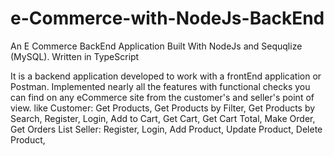 # e-Commerce-with-NodeJs-BackEnd
An E Commerce BackEnd Application Built With NodeJs and Sequqlize (MySQL). Written in TypeScript

It is a backend application developed to work with a frontEnd application or Postman. Implemented nearly all the features with functional checks you can find on any eCommerce site from the customer's and seller's point of view. like
Customer:
	Get Products,
	Get Products by Filter,
	Get Products by Search,
	Register,
	Login,
	Add to Cart,
	Get Cart,
	Get Cart Total,
	Make Order,
	Get Orders List
Seller:
	Register,
	Login,
	Add Product,
	Update Product,
	Delete Product,
	
